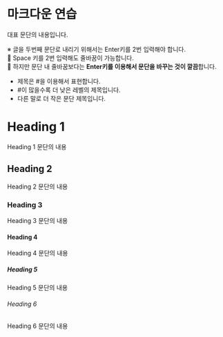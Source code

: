 # 마크다운 연습

대표 문단의 내용입니다.

※ 글을 두번째 문단로 내리기 위해서는 Enter키를 2번 입력해야 합니다.  
📌 Space 키를 2번 입력해도 줄바꿈이 가능합니다.  
📌 하지만 문단 내 줄바꿈보다는 **Enter키를 이용해서 문단을 바꾸는 것이 깔끔**합니다.

- 제목은 #을 이용해서 표현합니다.
- #이 많을수록 더 낮은 레벨의 제목입니다.
- 다른 말로 더 작은 문단 제목입니다.

# Heading 1

Heading 1 문단의 내용

## Heading 2

Heading 2 문단의 내용

### Heading 3

Heading 3 문단의 내용

#### Heading 4

Heading 4 문단의 내용

##### Heading 5

Heading 5 문단의 내용

###### Heading 6

Heading 6 문단의 내용
